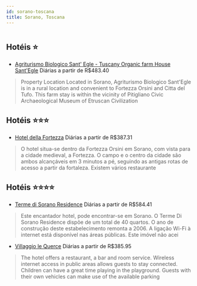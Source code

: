 ```yaml
---
id: sorano-toscana
title: Sorano, Toscana
---
```


<center><img src="http://photos.hotelbeds.com/giata/14/143590/143590a_hb_a_001.jpg" alt="" /></center>


## Hotéis ⭐️

-    [Agriturismo Biologico Sant' Egle - Tuscany Organic farm House Sant'Egle](https://www.hurb.com/aud/https://www.hurb.com/hoteis/sorano/agriturismo-biologico-sant-egle-tuscany-organic-farm-house-sant-egle-JNP-JP808664?cmp=18055) Diárias a partir de R$483.40
   > Property Location Located in Sorano, Agriturismo Biologico Sant&apos;Egle is in a rural location and convenient to Fortezza Orsini and Citta del Tufo. This farm stay is within the vicinity of Pitigliano Civic Archaeological Museum of Etruscan Civilization

## Hotéis ⭐️⭐️⭐️

-    [Hotel della Fortezza](https://www.hurb.com/aud/https://www.hurb.com/hoteis/sorano/hotel-della-fortezza-JNP-JP086750?cmp=18055) Diárias a partir de R$387.31
   > O hotel situa-se dentro da Fortezza Orsini em Sorano, com vista para a cidade medieval, a Fortezza. O campo e o centro da cidade são ambos alcançáveis em 3 minutos a pé, seguindo as antigas rotas de acesso a partir da fortaleza. Existem vários restaurante

## Hotéis ⭐️⭐️⭐️⭐️

-    [Terme di Sorano Residence](https://www.hurb.com/aud/https://www.hurb.com/hoteis/sorano/terme-di-sorano-residence-JNP-JP360545?cmp=18055) Diárias a partir de R$584.41
   > Este encantador hotel, pode encontrar-se em Sorano. O Terme Di Sorano Residence dispõe de um total de 40 quartos. O ano de construção deste estabelecimento remonta a 2006. A ligação Wi-Fi à internet está disponível nas áreas públicas. Este imóvel não acei
-    [Villaggio le Querce](https://www.hurb.com/aud/https://www.hurb.com/hoteis/sorano/villaggio-le-querce-JNP-JP023043?cmp=18055) Diárias a partir de R$385.95
   > The hotel offers a restaurant, a bar and room service. Wireless internet access in public areas allows guests to stay connected. Children can have a great time playing in the playground. Guests with their own vehicles can make use of the available parking
